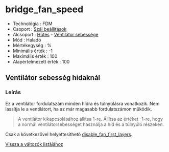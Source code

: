 # bridge\_fan\_speed

* Technológia : FDM
* Csoport : [Szál beállítások](../../../konfig/filament_settings)
* Alcsoport : [Hűtés](../../../konfig/filament_settings#hűtés) - [Ventilátor sebessége](../../../konfig/filament_settings#ventilátorsebessége)
* Mód : Haladó
* Mértékegység : %
* Minimális érték :  -1
* Maximális érték :  100
* Alapértelmezett érték :  100

## Ventilátor sebesség hidaknál

### Leírás

Ez a ventilátor fordulatszám minden hídra és túlnyúlásra vonatkozik. Nem lassítja le a ventilátort, ha az már magasabb fordulatszámon működik.

> A ventilátor kikapcsolásához állítsa 1-re. Állítsa az értéket -1-re, hogy a normál ventilátorsebességet használja a híd és a túlnyúló részeken.

Csak a következővel helyettesíthető [disable\_fan\_first\_layers](../disable_fan_first_layers).

[Vissza a változók listájához](../../variable_list)

